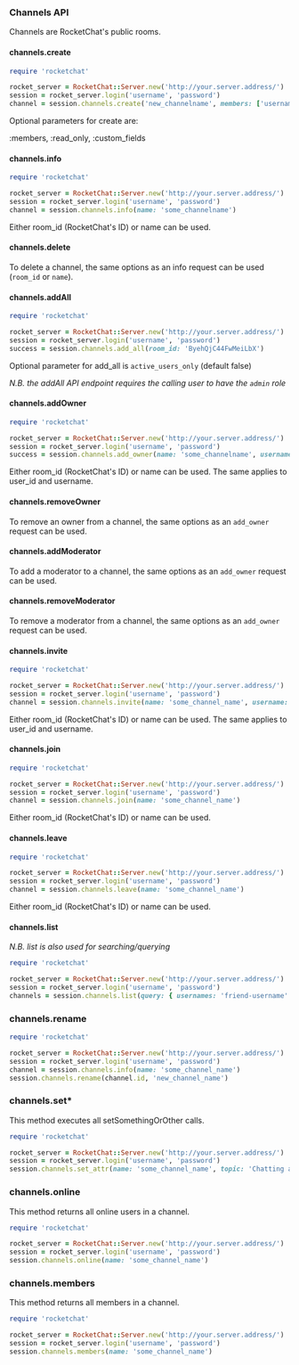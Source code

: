 ### Channels API

Channels are RocketChat's public rooms.

#### channels.create

```ruby
require 'rocketchat'

rocket_server = RocketChat::Server.new('http://your.server.address/')
session = rocket_server.login('username', 'password')
channel = session.channels.create('new_channelname', members: ['username1', 'username2'])
```

Optional parameters for create are:

:members, :read_only, :custom_fields


#### channels.info

```ruby
require 'rocketchat'

rocket_server = RocketChat::Server.new('http://your.server.address/')
session = rocket_server.login('username', 'password')
channel = session.channels.info(name: 'some_channelname')
```

Either room_id (RocketChat's ID) or name can be used.


#### channels.delete

To delete a channel, the same options as an info request can be used (`room_id` or `name`).


#### channels.addAll

```ruby
require 'rocketchat'

rocket_server = RocketChat::Server.new('http://your.server.address/')
session = rocket_server.login('username', 'password')
success = session.channels.add_all(room_id: 'ByehQjC44FwMeiLbX')
```

Optional parameter for add_all is `active_users_only` (default false)

_N.B. the addAll API endpoint requires the calling user to have the `admin` role_


#### channels.addOwner

```ruby
require 'rocketchat'

rocket_server = RocketChat::Server.new('http://your.server.address/')
session = rocket_server.login('username', 'password')
success = session.channels.add_owner(name: 'some_channelname', username: 'some_username')
```

Either room_id (RocketChat's ID) or name can be used.
The same applies to user_id and username.


#### channels.removeOwner

To remove an owner from a channel, the same options as an `add_owner` request can be used.


#### channels.addModerator

To add a moderator to a channel, the same options as an `add_owner` request can be used.


#### channels.removeModerator

To remove a moderator from a channel, the same options as an `add_owner` request can be used.


#### channels.invite

```ruby
require 'rocketchat'

rocket_server = RocketChat::Server.new('http://your.server.address/')
session = rocket_server.login('username', 'password')
channel = session.channels.invite(name: 'some_channel_name', username: 'some_username')
```

Either room_id (RocketChat's ID) or name can be used.
The same applies to user_id and username.


#### channels.join

```ruby
require 'rocketchat'

rocket_server = RocketChat::Server.new('http://your.server.address/')
session = rocket_server.login('username', 'password')
channel = session.channels.join(name: 'some_channel_name')
```

Either room_id (RocketChat's ID) or name can be used.


#### channels.leave

```ruby
require 'rocketchat'

rocket_server = RocketChat::Server.new('http://your.server.address/')
session = rocket_server.login('username', 'password')
channel = session.channels.leave(name: 'some_channel_name')
```

Either room_id (RocketChat's ID) or name can be used.


#### channels.list

_N.B. list is also used for searching/querying_

```ruby
require 'rocketchat'

rocket_server = RocketChat::Server.new('http://your.server.address/')
session = rocket_server.login('username', 'password')
channels = session.channels.list(query: { usernames: 'friend-username' })
```


### channels.rename

```ruby
require 'rocketchat'

rocket_server = RocketChat::Server.new('http://your.server.address/')
session = rocket_server.login('username', 'password')
channel = session.channels.info(name: 'some_channel_name')
session.channels.rename(channel.id, 'new_channel_name')
```


### channels.set\*

This method executes all setSomethingOrOther calls.

```ruby
require 'rocketchat'

rocket_server = RocketChat::Server.new('http://your.server.address/')
session = rocket_server.login('username', 'password')
session.channels.set_attr(name: 'some_channel_name', topic: 'Chatting about stuff')
```


### channels.online

This method returns all online users in a channel.

```ruby
require 'rocketchat'

rocket_server = RocketChat::Server.new('http://your.server.address/')
session = rocket_server.login('username', 'password')
session.channels.online(name: 'some_channel_name')

```

### channels.members

This method returns all members in a channel.

```ruby
require 'rocketchat'

rocket_server = RocketChat::Server.new('http://your.server.address/')
session = rocket_server.login('username', 'password')
session.channels.members(name: 'some_channel_name')

```
